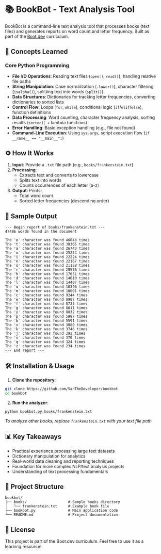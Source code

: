 # 📚 BookBot - Text Analysis Tool

BookBot is a command-line text analysis tool that processes books (text files) and generates reports on word count and letter frequency. Built as part of the [Boot.dev](https://boot.dev) curriculum.

## 🧠 Concepts Learned

### Core Python Programming

- **File I/O Operations**: Reading text files (`open()`, `read()`), handling relative file paths
- **String Manipulation**: Case normalization (`.lower()`), character filtering (`isalpha()`), splitting text into words (`split()`)
- **Data Structures**: Dictionaries for tracking letter frequencies, converting dictionaries to sorted lists
- **Control Flow**: Loops (`for`, `while`), conditional logic (`if`/`elif`/`else`), function definitions
- **Data Processing**: Word counting, character frequency analysis, sorting results (`sorted()` + lambda functions)
- **Error Handling**: Basic exception handling (e.g., file not found)
- **Command-Line Execution**: Using `sys.argv`, script execution flow (`if __name__ == "__main__":`)

## ⚙️ How It Works

1. **Input**: Provide a `.txt` file path (e.g., `books/frankenstein.txt`)
2. **Processing**:
   - Extracts text and converts to lowercase
   - Splits text into words
   - Counts occurrences of each letter (a-z)
3. **Output**: Prints:
   - Total word count
   - Sorted letter frequencies (descending order)

## 🚀 Sample Output

```text
--- Begin report of books/frankenstein.txt ---
47486 words found in the document

The 'e' character was found 46043 times
The 't' character was found 30365 times
The 'a' character was found 26743 times
The 'o' character was found 25224 times
The 'i' character was found 22224 times
The 'n' character was found 22167 times
The 's' character was found 21128 times
The 'r' character was found 20576 times
The 'h' character was found 17631 times
The 'd' character was found 14610 times
The 'l' character was found 14407 times
The 'u' character was found 10396 times
The 'm' character was found 10001 times
The 'c' character was found 9244 times
The 'w' character was found 8987 times
The 'f' character was found 8732 times
The 'g' character was found 8611 times
The 'y' character was found 8032 times
The 'p' character was found 5997 times
The 'b' character was found 5591 times
The 'v' character was found 3880 times
The 'k' character was found 3746 times
The 'j' character was found 392 times
The 'x' character was found 370 times
The 'q' character was found 324 times
The 'z' character was found 234 times
--- End report ---
```

## 🛠️ Installation & Usage

1. **Clone the repository**:

```bash
git clone https://github.com/SanTheDeveloper/bookbot
cd bookbot
```

2. **Run the analyzer**:

```bash
python bookbot.py books/frankenstein.txt
```

_To analyze other books, replace `frankenstein.txt` with your text file path_

## 📊 Key Takeaways

- Practical experience processing large text datasets
- Dictionary manipulation for analytics
- Real-world data cleaning and reporting techniques
- Foundation for more complex NLP/text analysis projects
- Understanding of text processing fundamentals

## 🚧 Project Structure

```text
bookbot/
├── books/                   # Sample books directory
│   └── frankenstein.txt     # Example book file
├── bookbot.py               # Main application code
└── README.md                # Project documentation
```

## 📜 License

This project is part of the Boot.dev curriculum. Feel free to use it as a learning resource!
